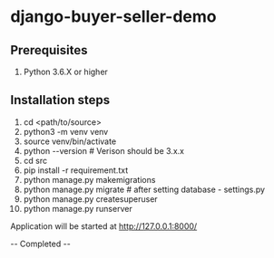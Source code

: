 # django-buyer-seller-demo



Prerequisites
-------------
1. Python 3.6.X or higher

Installation steps
------------------
1. cd <path/to/source>
2. python3 -m venv venv
3. source venv/bin/activate
4. python --version                         # Verison should be 3.x.x
5. cd src
6. pip install -r requirement.txt
7. python manage.py makemigrations
8. python manage.py migrate                 # after setting database - settings.py
9. python manage.py createsuperuser
10. python manage.py runserver

Application will be started at http://127.0.0.1:8000/



-- Completed --



